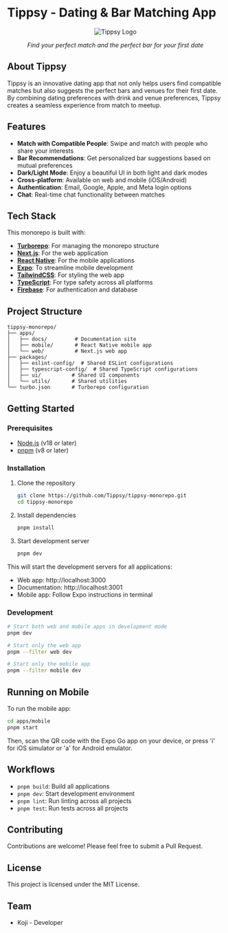 # Tippsy - Dating & Bar Matching App

<div align="center">
  <img src="https://github.com/user-attachments/assets/a1e7e0cd-fd70-4d7d-8ce8-45ba85b7b17f" alt="Tippsy Logo">
  <p><em>Find your perfect match and the perfect bar for your first date</em></p>
</div>

## About Tippsy

Tippsy is an innovative dating app that not only helps users find compatible matches but also suggests the perfect bars and venues for their first date. By combining dating preferences with drink and venue preferences, Tippsy creates a seamless experience from match to meetup.

## Features

- **Match with Compatible People**: Swipe and match with people who share your interests
- **Bar Recommendations**: Get personalized bar suggestions based on mutual preferences
- **Dark/Light Mode**: Enjoy a beautiful UI in both light and dark modes
- **Cross-platform**: Available on web and mobile (iOS/Android)
- **Authentication**: Email, Google, Apple, and Meta login options
- **Chat**: Real-time chat functionality between matches

## Tech Stack

This monorepo is built with:

- **[Turborepo](https://turbo.build/repo)**: For managing the monorepo structure
- **[Next.js](https://nextjs.org/)**: For the web application
- **[React Native](https://reactnative.dev/)**: For the mobile applications
- **[Expo](https://expo.dev/)**: To streamline mobile development
- **[TailwindCSS](https://tailwindcss.com/)**: For styling the web app
- **[TypeScript](https://www.typescriptlang.org/)**: For type safety across all platforms
- **[Firebase](https://firebase.google.com/)**: For authentication and database

## Project Structure

```
tippsy-monorepo/
├── apps/
│   ├── docs/         # Documentation site
│   ├── mobile/       # React Native mobile app
│   └── web/          # Next.js web app
├── packages/
│   ├── eslint-config/  # Shared ESLint configurations
│   ├── typescript-config/  # Shared TypeScript configurations
│   ├── ui/          # Shared UI components
│   └── utils/       # Shared utilities
└── turbo.json       # Turborepo configuration
```

## Getting Started

### Prerequisites

- [Node.js](https://nodejs.org/) (v18 or later)
- [pnpm](https://pnpm.io/) (v8 or later)

### Installation

1. Clone the repository
   ```sh
   git clone https://github.com/Tippsy/tippsy-monorepo.git
   cd tippsy-monorepo
   ```

2. Install dependencies
   ```sh
   pnpm install
   ```

3. Start development server
   ```sh
   pnpm dev
   ```

This will start the development servers for all applications:
- Web app: http://localhost:3000
- Documentation: http://localhost:3001
- Mobile app: Follow Expo instructions in terminal

### Development

```bash
# Start both web and mobile apps in development mode
pnpm dev

# Start only the web app
pnpm --filter web dev

# Start only the mobile app
pnpm --filter mobile dev
```

## Running on Mobile

To run the mobile app:

```sh
cd apps/mobile
pnpm start
```

Then, scan the QR code with the Expo Go app on your device, or press 'i' for iOS simulator or 'a' for Android emulator.

## Workflows

- `pnpm build`: Build all applications
- `pnpm dev`: Start development environment
- `pnpm lint`: Run linting across all projects
- `pnpm test`: Run tests across all projects

## Contributing

Contributions are welcome! Please feel free to submit a Pull Request.

## License

This project is licensed under the MIT License.

## Team

- Koji - Developer
